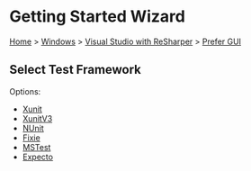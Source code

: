 # Getting Started Wizard

[Home](/docs/wiz/readme.md) > [Windows](Windows.md) > [Visual Studio with ReSharper](Windows_VisualStudioWithReSharper.md) > [Prefer GUI](Windows_VisualStudioWithReSharper_Gui.md)

## Select Test Framework

Options:
 * [Xunit](Windows_VisualStudioWithReSharper_Gui_Xunit.md)
 * [XunitV3](Windows_VisualStudioWithReSharper_Gui_XunitV3.md)
 * [NUnit](Windows_VisualStudioWithReSharper_Gui_NUnit.md)
 * [Fixie](Windows_VisualStudioWithReSharper_Gui_Fixie.md)
 * [MSTest](Windows_VisualStudioWithReSharper_Gui_MSTest.md)
 * [Expecto](Windows_VisualStudioWithReSharper_Gui_Expecto.md)
